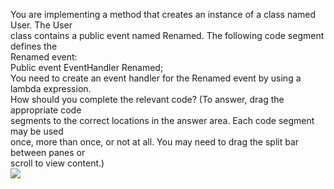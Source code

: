 ﻿You are implementing a method that creates an instance of a class named User. The User\
class contains a public event named Renamed. The following code segment defines the\
Renamed event:\
Public event EventHandler<RenameEventArgs> Renamed;\
You need to create an event handler for the Renamed event by using a lambda expression.\
How should you complete the relevant code? (To answer, drag the appropriate code\
segments to the correct locations in the answer area. Each code segment may be used\
once, more than once, or not at all. You may need to drag the split bar between panes or\
scroll to view content.)\
[![](https://cdn.briefmenow.org/wp-content/uploads/70-483-v2/61.jpg)](https://cdn.briefmenow.org/wp-content/uploads/70-483-v2/61.jpg)
